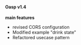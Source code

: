 #### Oasp v1.4
**main features**
- revised CORS configuration
- Modified example "drink state"
- Refactored usecase pattern